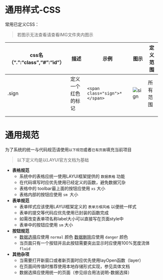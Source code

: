 # 通用样式-CSS

常用已定义CSS：

> 若图示无法查看请查看IMG文件夹内图示

| css名（“.”:“class”,“#”:“id”） | 描述               | 示例                          | 图示                                                         | 定义范围 |
| ----------------------------- | ------------------ | ----------------------------- | ------------------------------------------------------------ | -------- |
| .sign                         | 定义一个红色的标记 | `<span class="sign">*</span>` | ![sign](E:\网页制作\GIT\java\t1\src\main\resources\static\doc\New\IMG\sign.png) | 所有范围 |
|                               |                    |                               |                                                              |          |
|                               |                    |                               |                                                              |          |

# 通用规范

为了系统的统一与代码规范请使用`以下规范`或者`已有页面`填充当前项目

> 以下定义均是以LAYUI官方文档为基础

- **表格规范**
  - 系统中的表格应统一使用LAYUI框架提供的 `数据表格` 功能
  - 在代码填写时应优先使用已经定义的函数，避免数据冗杂
  - 表格中的 toolbar最上面的按钮应使用 `xs` 大小
  - 表格内部的按钮应使用 `sm `大小
- **表单规范**
  - 表单样式应该使用LAYUI框架定义的 `表单方框风格` 以便统一样式
  - 表单的提交等代码应优先使用已封装的函数完成
  - 如需改变表单项名称label大小可以直接写在页面style中
  - 表单中的按钮应使用 `sm` 大小 
- **按钮规范**
  - <u>数据选择</u>应使用 `normal` 颜色 <u>数据删除</u>应使用 `danger` 颜色
  - 当页面只有一个按钮并且此按钮需要突出显示时应使用100%宽度流体 `fluid`
- **其他杂项**
  - 当需要打开新窗口或者新页面时应优先使用layOpen函数（layer）
  - 在页面间传值时推荐使用本地存储形式实现，参见具体文档
  - 数据选择应使用统一的页面（参见综合用法说明-数据选择）